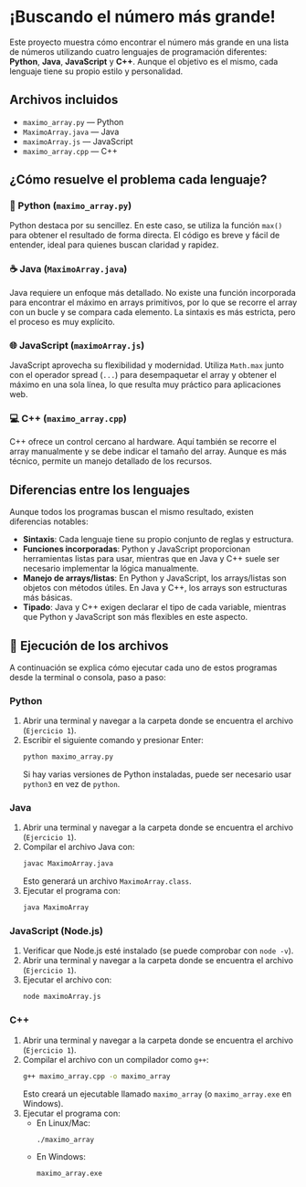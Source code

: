 # ¡Buscando el número más grande!

Este proyecto muestra cómo encontrar el número más grande en una lista de números utilizando cuatro lenguajes de programación diferentes: **Python**, **Java**, **JavaScript** y **C++**. Aunque el objetivo es el mismo, cada lenguaje tiene su propio estilo y personalidad.

## Archivos incluidos
- `maximo_array.py` — Python
- `MaximoArray.java` — Java
- `maximoArray.js` — JavaScript
- `maximo_array.cpp` — C++

## ¿Cómo resuelve el problema cada lenguaje?

### 🐍 Python (`maximo_array.py`)
Python destaca por su sencillez. En este caso, se utiliza la función `max()` para obtener el resultado de forma directa. El código es breve y fácil de entender, ideal para quienes buscan claridad y rapidez.

### ☕ Java (`MaximoArray.java`)
Java requiere un enfoque más detallado. No existe una función incorporada para encontrar el máximo en arrays primitivos, por lo que se recorre el array con un bucle y se compara cada elemento. La sintaxis es más estricta, pero el proceso es muy explícito.

### 🌐 JavaScript (`maximoArray.js`)
JavaScript aprovecha su flexibilidad y modernidad. Utiliza `Math.max` junto con el operador spread (`...`) para desempaquetar el array y obtener el máximo en una sola línea, lo que resulta muy práctico para aplicaciones web.

### 💻 C++ (`maximo_array.cpp`)
C++ ofrece un control cercano al hardware. Aquí también se recorre el array manualmente y se debe indicar el tamaño del array. Aunque es más técnico, permite un manejo detallado de los recursos.

## Diferencias entre los lenguajes
Aunque todos los programas buscan el mismo resultado, existen diferencias notables:
- **Sintaxis**: Cada lenguaje tiene su propio conjunto de reglas y estructura.
- **Funciones incorporadas**: Python y JavaScript proporcionan herramientas listas para usar, mientras que en Java y C++ suele ser necesario implementar la lógica manualmente.
- **Manejo de arrays/listas**: En Python y JavaScript, los arrays/listas son objetos con métodos útiles. En Java y C++, los arrays son estructuras más básicas.
- **Tipado**: Java y C++ exigen declarar el tipo de cada variable, mientras que Python y JavaScript son más flexibles en este aspecto.

## 🚀 Ejecución de los archivos
A continuación se explica cómo ejecutar cada uno de estos programas desde la terminal o consola, paso a paso:

### Python
1. Abrir una terminal y navegar a la carpeta donde se encuentra el archivo (`Ejercicio 1`).
2. Escribir el siguiente comando y presionar Enter:
   ```bash
   python maximo_array.py
   ```
   Si hay varias versiones de Python instaladas, puede ser necesario usar `python3` en vez de `python`.

### Java
1. Abrir una terminal y navegar a la carpeta donde se encuentra el archivo (`Ejercicio 1`).
2. Compilar el archivo Java con:
   ```bash
   javac MaximoArray.java
   ```
   Esto generará un archivo `MaximoArray.class`.
3. Ejecutar el programa con:
   ```bash
   java MaximoArray
   ```

### JavaScript (Node.js)
1. Verificar que Node.js esté instalado (se puede comprobar con `node -v`).
2. Abrir una terminal y navegar a la carpeta donde se encuentra el archivo (`Ejercicio 1`).
3. Ejecutar el archivo con:
   ```bash
   node maximoArray.js
   ```

### C++
1. Abrir una terminal y navegar a la carpeta donde se encuentra el archivo (`Ejercicio 1`).
2. Compilar el archivo con un compilador como `g++`:
   ```bash
   g++ maximo_array.cpp -o maximo_array
   ```
   Esto creará un ejecutable llamado `maximo_array` (o `maximo_array.exe` en Windows).
3. Ejecutar el programa con:
   - En Linux/Mac:
     ```bash
     ./maximo_array
     ```
   - En Windows:
     ```bash
     maximo_array.exe
     ```